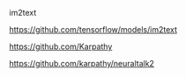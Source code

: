 im2text 

https://github.com/tensorflow/models/im2text


https://github.com/Karpathy


https://github.com/karpathy/neuraltalk2